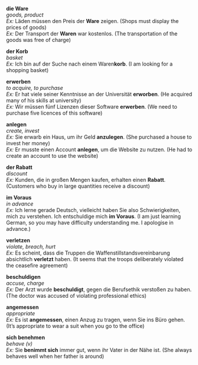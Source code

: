 **die Ware**  
*goods, product*  
*Ex:* Läden müssen den Preis der **Ware** zeigen. (Shops must display the prices of goods)  
*Ex:* Der Transport der **Waren** war kostenlos. (The transportation of the goods was free of charge)  

**der Korb**  
*basket*  
*Ex:* Ich bin auf der Suche nach einem Waren**korb**. (I am looking for a shopping basket)  

**erwerben**  
*to acquire, to purchase*  
*Ex:* Er hat viele seiner Kenntnisse an der Universität **erworben**. (He acquired many of his skills at university)  
*Ex:* Wir müssen fünf Lizenzen dieser Software **erwerben**. (We need to purchase five licences of this software)  

**anlegen**  
*create, invest*  
*Ex:* Sie erwarb ein Haus, um ihr Geld **anzulegen**. (She purchased a house to invest her money)  
*Ex:* Er musste einen Account **anlegen**, um die Website zu nutzen. (He had to create an account to use the website)  

**der Rabatt**  
*discount*  
*Ex:* Kunden, die in großen Mengen kaufen, erhalten einen **Rabatt**. (Customers who buy in large quantities receive a discount)  

**im Voraus**  
*in advance*  
*Ex:* Ich lerne gerade Deutsch, vielleicht haben Sie also Schwierigkeiten, mich zu verstehen. Ich entschuldige mich **im Voraus**. (I am just learning German, so you may have difficulty understanding me. I apologise in advance.)

**verletzen**  
*violate, breach, hurt*  
*Ex:* Es scheint, dass die Truppen die Waffenstillstandsvereinbarung absichtlich **verletzt** haben. (It seems that the troops deliberately violated the ceasefire agreement)  

**beschuldigen**  
*accuse, charge*  
*Ex:* Der Arzt wurde **beschuldigt**, gegen die Berufsethik verstoßen zu haben. (The doctor was accused of violating professional ethics)  

**angemessen**  
*appropriate*  
*Ex:* Es ist **angemessen**, einen Anzug zu tragen, wenn Sie ins Büro gehen. (It’s appropriate to wear a suit when you go to the office)  

**sich benehmen**  
*behave (v)*  
*Ex:* Sie **benimmt sich** immer gut, wenn ihr Vater in der Nähe ist. (She always behaves well when her father is around)

